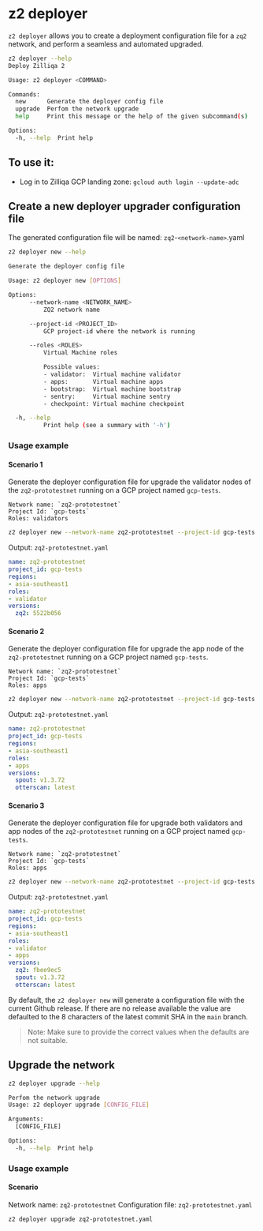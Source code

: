# z2 deployer

`z2 deployer` allows you to create a deployment configuration file for a `zq2` network, and perform a seamless and automated upgraded.

```bash
z2 deployer --help
Deploy Zilliqa 2

Usage: z2 deployer <COMMAND>

Commands:
  new      Generate the deployer config file
  upgrade  Perfom the network upgrade
  help     Print this message or the help of the given subcommand(s)

Options:
  -h, --help  Print help
  ```

## To use it:

- Log in to Zilliqa GCP landing zone: `gcloud auth login --update-adc`

## Create a new deployer upgrader configuration file

The generated configuration file will be named: `zq2`-`<network-name>`.yaml
```bash
z2 deployer new --help
```

```bash
Generate the deployer config file

Usage: z2 deployer new [OPTIONS]

Options:
      --network-name <NETWORK_NAME>
          ZQ2 network name

      --project-id <PROJECT_ID>
          GCP project-id where the network is running

      --roles <ROLES>
          Virtual Machine roles

          Possible values:
          - validator:  Virtual machine validator
          - apps:       Virtual machine apps
          - bootstrap:  Virtual machine bootstrap
          - sentry:     Virtual machine sentry
          - checkpoint: Virtual machine checkpoint

  -h, --help
          Print help (see a summary with '-h')
```

### Usage example

#### Scenario 1

Generate the deployer configuration file for upgrade the validator nodes of the `zq2-prototestnet` running on a GCP project named `gcp-tests`.

```
Network name: `zq2-prototestnet`
Project Id: `gcp-tests`
Roles: validators
```

```bash
z2 deployer new --network-name zq2-prototestnet --project-id gcp-tests --roles validator
```

Output: `zq2-prototestnet.yaml`

```yaml
name: zq2-prototestnet
project_id: gcp-tests
regions:
- asia-southeast1
roles:
- validator
versions:
  zq2: 5522b056
  ```

#### Scenario 2

Generate the deployer configuration file for upgrade the app node of the `zq2-prototestnet` running on a GCP project named `gcp-tests`.

```
Network name: `zq2-prototestnet`
Project Id: `gcp-tests`
Roles: apps
```

```bash
z2 deployer new --network-name zq2-prototestnet --project-id gcp-tests --roles apps
```

Output: `zq2-prototestnet.yaml`

```yaml
name: zq2-prototestnet
project_id: gcp-tests
regions:
- asia-southeast1
roles:
- apps
versions:
  spout: v1.3.72
  otterscan: latest
```

#### Scenario 3

Generate the deployer configuration file for upgrade both validators and app nodes of the `zq2-prototestnet` running on a GCP project named `gcp-tests`.

```
Network name: `zq2-prototestnet`
Project Id: `gcp-tests`
Roles: apps
```

```bash
z2 deployer new --network-name zq2-prototestnet --project-id gcp-tests --roles validator,apps
```

Output: `zq2-prototestnet.yaml`

```yaml
name: zq2-prototestnet
project_id: gcp-tests
regions:
- asia-southeast1
roles:
- validator
- apps
versions:
  zq2: fbee9ec5
  spout: v1.3.72
  otterscan: latest
```

By default, the `z2 deployer new` will generate a configuration file with the current Github release.
If there are no release available the value are defaulted to the 8 characters of the latest commit SHA in the `main` branch.

>Note: Make sure to provide the correct values when the defaults are not suitable.


## Upgrade the network

```bash
z2 deployer upgrade --help
```

```bash
Perfom the network upgrade
Usage: z2 deployer upgrade [CONFIG_FILE]

Arguments:
  [CONFIG_FILE]  

Options:
  -h, --help  Print help
```

### Usage example

#### Scenario

Network name: `zq2-prototestnet`
Configuration file: `zq2-prototestnet.yaml`

```bash
z2 deployer upgrade zq2-prototestnet.yaml
```
